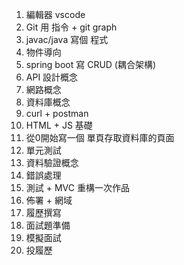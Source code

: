 1. 編輯器 vscode
2. Git 用 指令 + git graph 
3. javac/java 寫個 程式
5. 物件導向
4. spring boot 寫 CRUD (耦合架構) 
5. API 設計概念
6. 網路概念
7. 資料庫概念
8. curl + postman
9. HTML + JS 基礎
10. 從0開始寫一個 單頁存取資料庫的頁面
11. 單元測試
12. 資料驗證概念
14. 錯誤處理
15. 測試 + MVC 重構一次作品
16. 佈署 + 網域
17. 履歷撰寫
18. 面試題準備
19. 模擬面試
20. 投履歷
